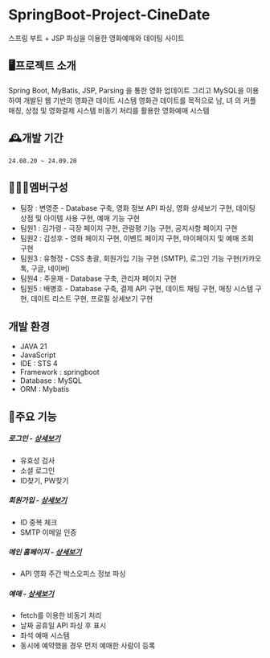 SpringBoot-Project-CineDate
=============
스프링 부트 + JSP 파싱을 이용한 영화예매와 데이팅 사이트

🖥️프로젝트 소개
-------------
Spring Boot, MyBatis, JSP, Parsing 을 통한 영화 업데이트 그리고 MySQL을 이용하여 개발된 웹 기반의 영화관 데이트 시스템
영화관 데이트를 목적으로 남, 녀 의 커플 매칭, 상점 및 영화결제 시스템
비동기 처리를 활용한 영화예매 시스템

🕰️개발 기간
-------------
```24.08.20 ~ 24.09.20```

🧑‍🤝‍🧑멤버구성
-------------
<ul>
	<li>팀장  : 변영준 - Database 구축, 영화 정보 API 파싱, 영화 상세보기 구현, 데이팅 상점 및 아이템 사용 구현, 예매 기능 구현</li>
	<li>팀원1 : 김가령 - 극장 페이지 구현, 관람평 기능 구현, 공지사항 페이지 구현</li>
	<li>팀원2 : 김성후 - 영화 페이지 구현, 이벤트 페이지 구현, 마이페이지 및 예매 조회 구현</li>
	<li>팀원3 : 유형정 - CSS 총괄, 회원가입 기능 구현 (SMTP), 로그인 기능 구현(카카오톡, 구글, 네이버)</li>
	<li>팀원4 : 주윤재 - Database 구축, 관리자 페이지 구현</li>
	<li>팀원5 : 배병호 - Database 구축, 결제 API 구현, 데이트 채팅 구현, 매칭 시스템 구현, 데이트 리스트 구현, 프로필 상세보기 구현</li>
</ul>

개발 환경
-------------
<ul>
	<li>JAVA 21</li>
	<li>JavaScript</li>
	<li>IDE : STS 4</li>
	<li>Framework : springboot</li>
	<li>Database : MySQL</li>
	<li>ORM : Mybatis</li>
</ul>

📌주요 기능
-------------
<h5>로그인 - <a href="https://github.com/0jun01/CineDate/wiki/%EC%A3%BC%EC%9A%94-%EA%B8%B0%EB%8A%A5-%EC%86%8C%EA%B0%9C(Login)">상세보기</a></h5>
<ul>
	<li>유효성 검사</li>
	<li>소셜 로그인</li>
	<li>ID찾기, PW찾기</li>
</ul>

<h5>회원가입 - <a href="https://github.com/0jun01/CineDate/wiki/%EC%A3%BC%EC%9A%94-%EA%B8%B0%EB%8A%A5-%EC%86%8C%EA%B0%9C(%ED%9A%8C%EC%9B%90%EA%B0%80%EC%9E%85)">상세보기</a></h5>
<ul>
	<li>ID 중복 체크</li>
	<li>SMTP 이메일 인증</li>
</ul>

<h5>메인 홈페이지 - <a href="https://github.com/0jun01/CineDate/wiki/%EC%A3%BC%EC%9A%94-%EA%B8%B0%EB%8A%A5-%EC%86%8C%EA%B0%9C(%EB%A9%94%EC%9D%B8-%ED%99%88%ED%8E%98%EC%9D%B4%EC%A7%80)">상세보기</a></h5>
<ul>
	<li>API 영화 주간 박스오피스 정보 파싱</li>
</ul>

<h5>예매 - <a href="https://github.com/0jun01/CineDate/wiki/%EC%A3%BC%EC%9A%94-%EA%B8%B0%EB%8A%A5-%EC%86%8C%EA%B0%9C(%EC%98%88%EB%A7%A4)">상세보기</a></h5> 
<ul>
	<li>fetch를 이용한 비동기 처리</li>
	<li>날짜 공휴일 API 파싱 후 표시</li>
	<li>좌석 예매 시스템</li>
	<li>동시에 예약했을 경우 먼저 예매한 사람이 등록</li>
</ul>

